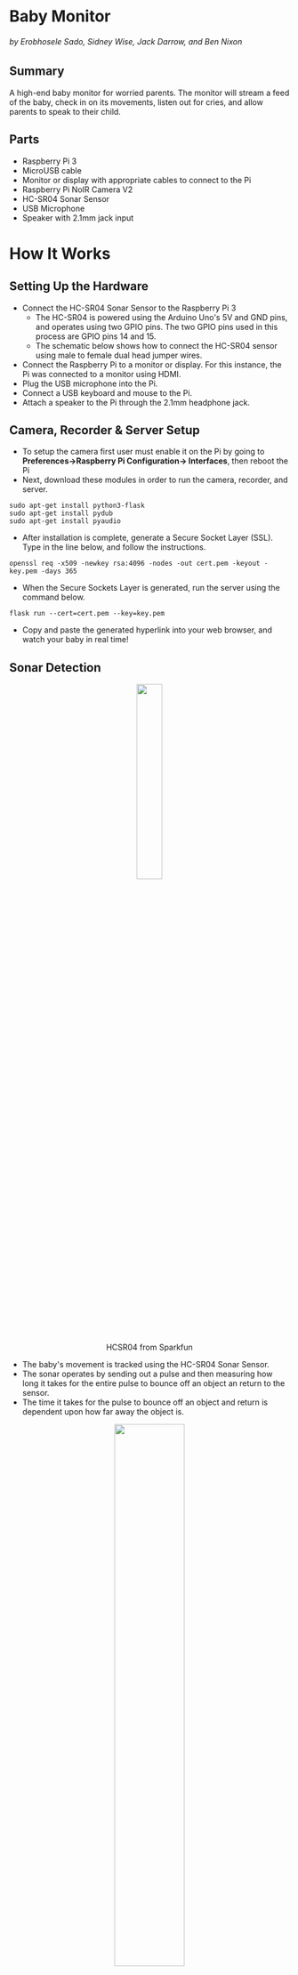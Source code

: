 # Baby Monitor
######  by Erobhosele Sado, Sidney Wise, Jack Darrow, and  Ben Nixon  

## Summary
A high-end baby monitor for worried parents. The monitor will stream a feed of the baby, check in on its movements, listen out for cries, and allow parents to speak to their child.

## Parts
- Raspberry Pi 3 
- MicroUSB cable
- Monitor or display with appropriate cables to connect to the Pi
- Raspberry Pi NoIR Camera V2
- HC-SR04 Sonar Sensor
- USB Microphone
- Speaker with 2.1mm jack input 

# How It Works

## Setting Up the Hardware
- Connect the HC-SR04 Sonar Sensor to the Raspberry Pi 3
    - The HC-SR04 is powered using the Arduino Uno's 5V and GND pins, and operates using two GPIO pins. The two GPIO pins used in this process are GPIO pins 14 and 15.
    - The schematic below shows how to connect the HC-SR04 sensor using male to female dual head jumper wires.
- Connect the Raspberry Pi to a monitor or display. For this instance, the Pi was connected to a monitor using HDMI.
- Plug the USB microphone into the Pi.
- Connect a USB keyboard and mouse to the Pi.
- Attach a speaker to the Pi through the 2.1mm headphone jack.

## Camera, Recorder & Server Setup 
- To setup the camera first user must enable it on the Pi by going to **Preferences->Raspberry Pi Configuration-> Interfaces**, then reboot the Pi
- Next, download these modules in order to run the camera, recorder, and server.
```
sudo apt-get install python3-flask
sudo apt-get install pydub
sudo apt-get install pyaudio

```
- After installation is complete, generate a Secure Socket Layer (SSL). Type in the line below, and follow the instructions.
```
openssl req -x509 -newkey rsa:4096 -nodes -out cert.pem -keyout -key.pem -days 365
```
- When the Secure Sockets Layer is generated, run the server using the command below.
```
flask run --cert=cert.pem --key=key.pem
```
- Copy and paste the generated hyperlink into your web browser, and watch your baby in real time!


## Sonar Detection
<p align="center">
  <img src="https://user-images.githubusercontent.com/82454615/116896397-34c26800-ac02-11eb-8a26-f865a4ca29db.png" width=30% height=30% >
</p>
<p align="center">
  HCSR04 from Sparkfun
</p>

- The baby's movement is tracked using the HC-SR04 Sonar Sensor.  
- The sonar operates by sending out a pulse and then measuring how long it takes for the entire pulse to bounce off an object an return to the sensor.  
- The time it takes for the pulse to bounce off an object and return is dependent upon how far away the object is.  

<p align="center">
  <img src="https://github.com/ECE4180-Project/Baby-Monitor/blob/420617f118cf526631bc26cf15c79aee5247c440/arduino-ultrasonic-distance-sensor4.png" width=50% height=50% >
</p>
<p align="center">
  HCSR04 Timing Diagram from  https://www.javatpoint.com/arduino-ultrasonic-distance-sensor
</p>


| Sonar  | Raspberry pi |
| ------------- | ------------- |
| Vcc  | 5V |
| Gnd | Gnd |
| trig | pin 14 |
| echo | pin 15  |

- For the Pi to operate the sonar, a custom class called "sonar" was made that utilizes the PIGPIO library (http://abyz.me.uk/rpi/pigpio/). This class takes in an integer number for the sonar's trigger pin, an integer number for the sonar's echo pin, and if desired, a long integer number that represents the desired timeout delay for the sonar.
- Within the class is a function called "distance." the distance function will return the distance from the sonar to an object.
    - The distance function starts by storing the current number of microseconds since system boot in the "trackTick" variable. This variable is used in the event a custom timeout value is set.
  ```
   // GPIO tick used for timout purposes.
  trackTick = gpioTick();
  ```
    - Next, the PIGPIO library is used to set the GPIO level on the trigger pin to LOW for two microseconds. Then, the GPIO level on the trigger pin is set high for 10 microseconds, and then set LOW again. This creates the ultrasonic pulse.
  ```
   // Set the trigger pin low for 2 microseconds, high for 10 microseconds, and then low again.
   gpioWrite(triggergpio, PI_OFF);
   gpioDelay(2);
   gpioWrite(triggergpio, PI_ON);
   gpioDelay(10);
   gpioWrite(triggergpio, PI_OFF);
  ```
    - The receiver portion of the HC-SR04 then waits for the ultrasonic pulse to bounce back. When the sensor detects the beginning of the waveform returning to the sensor, the PIGPIO libary will read a high value on the echo pin, and the program will mark the current time in microseconds since system boot.
    - After the entire waveform has returned to the sonar, the PIGPIO library will read a low value on the echo pin, and the program will once again mark the time since system boot. 
    ```
   // Continuously set startTick to the current tick until the echo pin goes high (receive signal) or time expires.
  while(gpioRead(echogpio) == 0 && (gpioTick() < (trackTick + timeout))){
	  startTick = gpioTick();
  }
  // Continuously update set endTick to the current tick while the echo pin is high.
  while(gpioRead(echogpio) == 1){
	 endTick = gpioTick();
  }
  ```
    - The difference in time since system boot at the start of the waveform and at the end of the waveform is found. 
  ```
   diffTick = endTick - startTick;
  if(diffTick > timeout){
      diffTick = timeout;
  }
  return ((int) diffTick);
  }
  ```
    - This time difference decreases as an object gets closer to the sonar and increases as an object gets farther away from the sonar.

## Creating a Disturbance Metric
- To create a metric that effectively communicates how active the baby is, some basic statistics are used to analyze data from the sonar.
- The program "FilterVersion.cpp" both obtains and analyzes the sonar data using a continous loop that executes once every 0.25 seconds.
- The the main function of the program starts by initilizing the PIGPIO library, creating a length 100 data array to continuously store the latest sonar data, and initializing all the values in this array to 0.
- The program then enters a "while" loops that runs indefinitely. 
- The loop starts by shifting all data array values down by one place to make room for the newest data value.
- An instance of the sonar class is used to determine the current distance the baby is from the sensor. This new data value is then added to the data array.
- The average value of the length 100 data array is calculated. This average value is used along with the 100 data values to calculate the current standard deviation of the 100 distance data values.
<p align="center">
  <img src="https://github.com/ECE4180-Project/Baby-Monitor/blob/e700ed8024377659e5ff1ae42fa3679e5c16c1c7/average.JPG" width=50% height=50% >
</p>
<p align="center">
	Formula for Calculating the Average
</p>
<p align="center">
  <img src="https://github.com/ECE4180-Project/Baby-Monitor/blob/9124d259437d95bef4ceae3b513ce624c436176c/standard_deviation.JPG" width=50% height=50% >
</p>
<p align="center">
	Formula for Calculating the Standard Deviation
</p>

- Next, the current distance value is analyzed. if the current distance is greater than the current mean plus two times the standard deviation, or less than the mean minus two times the standard deviation, a disturbance count variable is incremented by one.
- This disturbance count value is then written to the standard output stream, and the data measurement and analysis process starts again.
- This process is completed once every 0.25 seconds indefinitely.
- In order to prevent the initial startup of the sensor from generating false disturbances, there is logic in place to prevent the disturbance count value from being incremented until 125 measurements have been taken.
## Starting the Server
- Flask is used to create the server.
- Flask is a Python module that makes developing web applications simple and easy.
- You can learn more about Flask and see basic server setups at https://flask.palletsprojects.com/en/1.1.x/
- Like all Flask servers, our server starts off by instantiating the app in the main Python file called "app.py."
  ```
   from flask import Flask
   app = Flask(__name__)
  ```
- After the instantiation, various functions and app routes are implemented that will be discussed later.
- At the end of "app.py," the server starts when teh following segment of code runs.
  ```
   if __name__=='__main':
   	if not os.path.exists(directory):
		os.makedirs(BASE_DIR)
	app.run(host = '0.0.0.0', ssl_context=('cert.pem', 'key.pem'), debug = False)
  ```
- Flask applications use a file structure to organize different files. The figure below shows the file structure for our project.
## Streaming the Camera
- To stream the camera, we will be using Marcelo Rovai's camera class. This class can be found on his GitHub at https://github.com/Mjrovai/Video-Streaming-with-Flask/blob/master/camWebServer/camera_pi.py
- We also implement several app routes and functions in "app.py" that Marcelo has developed for streaming a Pi camera to a server.
	- The "gen" function is used to countinously grab frames from the cameraand the 'video_feed' app route is used to route this stream to the server page.
- Now that we have the Python code in place to stream the camera, we can add it to our server page by altering the "index.html" file.
	- In the body of the "index.html" file, add the image source.
  ```
   <h3><img src="{{ url_for('video_feed') }}" width = 80%></h3>
  ```
- Changing the percentage value in the line above will adjust the size of the video window on the server page.
## Sending Audio from the Parent's Device to the Baby Monitor
- To stream audio from the Parent's device to the baby monitor, a modified version of AddPipe's simplerecorder application developed using Matt Diamond's recorder.js Javascript Plugin. You can find AddPipe's application at the following link: https://github.com/addpipe/simple-recorderjs-demo
- The Javascript code used for recording audio from the parent and sending to the monitor can be found in the "app.js" file.
- With "app.js" in the javascript file directory, we can add functions and app routes to the main Python program "app.py."
	
## Video Demo
ggg

## Presentation
ggg
